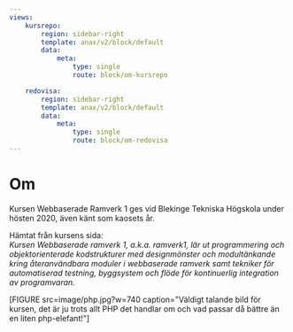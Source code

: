```yaml
---
views:
    kursrepo:
        region: sidebar-right
        template: anax/v2/block/default
        data:
            meta:
                type: single
                route: block/om-kursrepo

    redovisa:
        region: sidebar-right
        template: anax/v2/block/default
        data:
            meta:
                type: single
                route: block/om-redovisa
---
```

Om
=========================

Kursen Webbaserade Ramverk 1 ges vid Blekinge Tekniska Högskola under hösten 2020, även känt som kaosets år.

Hämtat från kursens sida:  
*Kursen Webbaserade ramverk 1, a.k.a. ramverk1, lär ut programmering och objektorienterade kodstrukturer med designmönster och modultänkande kring återanvändbara moduler i webbaserade ramverk samt tekniker för automatiserad testning, byggsystem och flöde för kontinuerlig integration av programvaran.*

[FIGURE src=image/php.jpg?w=740 caption="Väldigt talande bild för kursen, det är ju trots allt PHP det handlar om och vad passar då bättre än en liten php-elefant!"]
